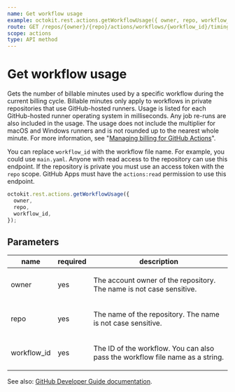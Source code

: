 ```yaml
---
name: Get workflow usage
example: octokit.rest.actions.getWorkflowUsage({ owner, repo, workflow_id })
route: GET /repos/{owner}/{repo}/actions/workflows/{workflow_id}/timing
scope: actions
type: API method
---
```


# Get workflow usage

Gets the number of billable minutes used by a specific workflow during the current billing cycle. Billable minutes only apply to workflows in private repositories that use GitHub-hosted runners. Usage is listed for each GitHub-hosted runner operating system in milliseconds. Any job re-runs are also included in the usage. The usage does not include the multiplier for macOS and Windows runners and is not rounded up to the nearest whole minute. For more information, see "[Managing billing for GitHub Actions](https://docs.github.com/github/setting-up-and-managing-billing-and-payments-on-github/managing-billing-for-github-actions)".

You can replace `workflow_id` with the workflow file name. For example, you could use `main.yaml`. Anyone with read access to the repository can use this endpoint. If the repository is private you must use an access token with the `repo` scope. GitHub Apps must have the `actions:read` permission to use this endpoint.

```js
octokit.rest.actions.getWorkflowUsage({
  owner,
  repo,
  workflow_id,
});
```

## Parameters

<table>
  <thead>
    <tr>
      <th>name</th>
      <th>required</th>
      <th>description</th>
    </tr>
  </thead>
  <tbody>
    <tr><td>owner</td><td>yes</td><td>

The account owner of the repository. The name is not case sensitive.

</td></tr>
<tr><td>repo</td><td>yes</td><td>

The name of the repository. The name is not case sensitive.

</td></tr>
<tr><td>workflow_id</td><td>yes</td><td>

The ID of the workflow. You can also pass the workflow file name as a string.

</td></tr>
  </tbody>
</table>

See also: [GitHub Developer Guide documentation](https://docs.github.com/rest/reference/actions#get-workflow-usage).
